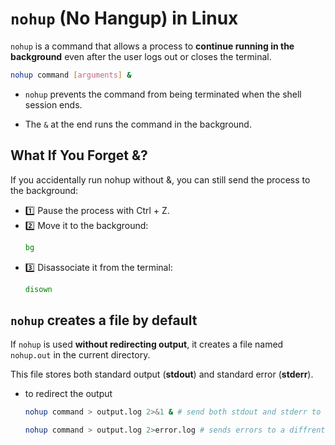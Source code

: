 # `nohup` (No Hangup) in Linux

`nohup` is a command that allows a process to **continue running in the background** even after the user logs out or closes the terminal.

```bash
nohup command [arguments] &
```
- `nohup` prevents the command from being terminated when the shell session ends.

- The `&` at the end runs the command in the background.

## What If You Forget &?

If you accidentally run nohup without &, you can still send the process to the background:

- 1️⃣ Pause the process with Ctrl + Z.
- 2️⃣ Move it to the background:
    ```bash
    bg
    ```
- 3️⃣ Disassociate it from the terminal:
    ```bash
    disown
    ```

## `nohup` creates a file by default

If `nohup` is used **without redirecting output**, it creates a file named `nohup.out` in the current directory.

This file stores both standard output (**stdout**) and standard error (**stderr**).

- to redirect the output
    ```bash
    nohup command > output.log 2>&1 & # send both stdout and stderr to output.log

    nohup command > output.log 2>error.log # sends errors to a diffrent directory
    ```
